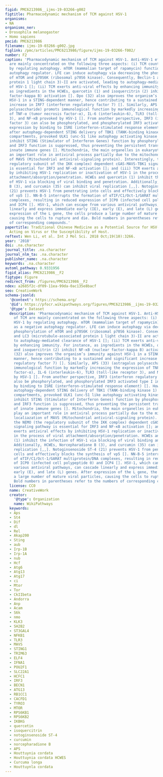 ```yaml
---
figid: PMC6213986__ijms-19-03266-g002
figtitle: Pharmacodynamic mechanism of TCM against HSV-1
organisms:
- NA
organisms_ner:
- Drosophila melanogaster
- Homo sapiens
pmcid: PMC6213986
filename: ijms-19-03266-g002.jpg
figlink: /pmc/articles/PMC6213986/figure/ijms-19-03266-f002/
number: F2
caption: 'Pharmacodynamic mechanism of TCM against HSV-1. Anti-HSV-1 effects of TCM
  are mainly concentrated on the following three aspects: (i) TCM counteracts HSV-1
  by regulating autophagy. mTOR (mammalian target of rapamycin) functions as a negative
  autophagy regulator. LFE can induce autophagy via decreasing the phosphorylation
  of mTOR and p70S6K (ribosomal p70S6 kinase). Consequently, Beclin-1 and LC3 (microtubule-associated
  protein 1 light chain 3)-II are activated, leading to autophagy-mediated clearance
  of HSV-1 []; (ii) TCM exerts anti-viral effects by enhancing immunity. For instance,
  as ingredients in the HCWEs, quercetin (1) and isoquercitrin (2) inhibit NF-κB (nuclear
  factor-kappa B) activation []. Dpo (32) also improves the organism’s immunity against
  HSV-1 in a STING-dependent manner, hence contributing to a sustained and significant
  increase in IRF7 (interferon regulatory factor 7) []. Similarly, APS (33) (astragalus
  polysaccharide) promots immunological function by markedly increasing the expression
  of TNF-α (tumor necrosis factor-α), IL-6 (interleukin-6), TLR3 (toll-like receptor
  3), and NF-κB provoked by HSV-1 []. From another perspective, IRF3 (interferon regulatory
  factor 3) can also be phosphorylated, and phosphorylated IRF3 activated type I interferon
  expression by binding to ISRE (interferon-stimulated response element) []. However,
  after autophagy-dependent STING delivery of TBK1 (TANK-binding kinase 1) to endosomal/lysosomal
  compartments, provoked ULK1 (unc-51 like autophagy activating kinase 1) can subsequently
  inhibit STING (Stimulator of Interferon Genes) function by phosphorylation S366,
  and IRF3 function is suppressed, thus preventing the persistent transcription of
  innate immune genes []. Mitochondria, the main organelles in eukaryotic cells, play
  an important role in antiviral process partially due to the mitochondrial localiazation
  of MAVS (Mitochondrial antiviral-signaling protein). Interestingly, the NEMO (the
  regulatory subunit of the IKK complex) dependent cGAS-MAVS-TBK1 signaling pathway
  is essential for IRF3 and NF-κB activation []; and (iii) TCM exerts antiviral effects
  by inhibiting HSV-1 replication or inactivation of HSV-1 in the process of viral
  attachment/absorption/penetration. HCWEs and quercetin (1) inhibit the infection
  of HSV-1 via blocking of viral binding and penetration. Additionally, HCWEs, Norcepharadione
  B (3), and curcumin (35) can inhibit viral replication [,,]. Notoginsenoside ST-4
  (21) prevents HSV-1 from penetrating into cells and effectively blocks the synthesis
  of vp5 []. NN-B-5 interrupts the formation of αTIF/C1/Oct-1/GARAT multiprotein/DNA
  complexes, resulting in reduced expression of ICP0 (infected cell polypeptide 0)
  and ICP4 []. HSV-1, which can escape from various antiviral pathways, can cascade
  linearly and express immediate early (IE), early (E), and late (L) genes. After
  expression of the L gene, the cells produce a large number of mature viral particles,
  causing the cells to rupture and die. Bold numbers in parentheses refer to the numbers
  of corresponding compounds.'
papertitle: Traditional Chinese Medicine as a Potential Source for HSV-1 Therapy by
  Acting on Virus or the Susceptibility of Host.
reftext: Wen Li, et al. Int J Mol Sci. 2018 Oct;19(10):3266.
year: '2018'
doi: .na.character
journal_title: .na.character
journal_nlm_ta: .na.character
publisher_name: .na.character
keywords: .na.character
automl_pathway: 0.9331956
figid_alias: PMC6213986__F2
figtype: Figure
redirect_from: /figures/PMC6213986__F2
ndex: a2685f2c-df09-11ea-99da-0ac135e8bacf
seo: CreativeWork
schema-jsonld:
  '@context': https://schema.org/
  '@id': https://pfocr.wikipathways.org/figures/PMC6213986__ijms-19-03266-g002.html
  '@type': Dataset
  description: 'Pharmacodynamic mechanism of TCM against HSV-1. Anti-HSV-1 effects
    of TCM are mainly concentrated on the following three aspects: (i) TCM counteracts
    HSV-1 by regulating autophagy. mTOR (mammalian target of rapamycin) functions
    as a negative autophagy regulator. LFE can induce autophagy via decreasing the
    phosphorylation of mTOR and p70S6K (ribosomal p70S6 kinase). Consequently, Beclin-1
    and LC3 (microtubule-associated protein 1 light chain 3)-II are activated, leading
    to autophagy-mediated clearance of HSV-1 []; (ii) TCM exerts anti-viral effects
    by enhancing immunity. For instance, as ingredients in the HCWEs, quercetin (1)
    and isoquercitrin (2) inhibit NF-κB (nuclear factor-kappa B) activation []. Dpo
    (32) also improves the organism’s immunity against HSV-1 in a STING-dependent
    manner, hence contributing to a sustained and significant increase in IRF7 (interferon
    regulatory factor 7) []. Similarly, APS (33) (astragalus polysaccharide) promots
    immunological function by markedly increasing the expression of TNF-α (tumor necrosis
    factor-α), IL-6 (interleukin-6), TLR3 (toll-like receptor 3), and NF-κB provoked
    by HSV-1 []. From another perspective, IRF3 (interferon regulatory factor 3) can
    also be phosphorylated, and phosphorylated IRF3 activated type I interferon expression
    by binding to ISRE (interferon-stimulated response element) []. However, after
    autophagy-dependent STING delivery of TBK1 (TANK-binding kinase 1) to endosomal/lysosomal
    compartments, provoked ULK1 (unc-51 like autophagy activating kinase 1) can subsequently
    inhibit STING (Stimulator of Interferon Genes) function by phosphorylation S366,
    and IRF3 function is suppressed, thus preventing the persistent transcription
    of innate immune genes []. Mitochondria, the main organelles in eukaryotic cells,
    play an important role in antiviral process partially due to the mitochondrial
    localiazation of MAVS (Mitochondrial antiviral-signaling protein). Interestingly,
    the NEMO (the regulatory subunit of the IKK complex) dependent cGAS-MAVS-TBK1
    signaling pathway is essential for IRF3 and NF-κB activation []; and (iii) TCM
    exerts antiviral effects by inhibiting HSV-1 replication or inactivation of HSV-1
    in the process of viral attachment/absorption/penetration. HCWEs and quercetin
    (1) inhibit the infection of HSV-1 via blocking of viral binding and penetration.
    Additionally, HCWEs, Norcepharadione B (3), and curcumin (35) can inhibit viral
    replication [,,]. Notoginsenoside ST-4 (21) prevents HSV-1 from penetrating into
    cells and effectively blocks the synthesis of vp5 []. NN-B-5 interrupts the formation
    of αTIF/C1/Oct-1/GARAT multiprotein/DNA complexes, resulting in reduced expression
    of ICP0 (infected cell polypeptide 0) and ICP4 []. HSV-1, which can escape from
    various antiviral pathways, can cascade linearly and express immediate early (IE),
    early (E), and late (L) genes. After expression of the L gene, the cells produce
    a large number of mature viral particles, causing the cells to rupture and die.
    Bold numbers in parentheses refer to the numbers of corresponding compounds.'
  license: CC0
  name: CreativeWork
  creator:
    '@type': Organization
    name: WikiPathways
  keywords:
  - Aps
  - St4
  - Dif
  - dl
  - Rel
  - Akap200
  - Sting
  - aub
  - Irp-1B
  - Irp-1A
  - nub
  - Hcf
  - Atg6
  - Atg13
  - Atg17
  - ci
  - Mtor
  - Tor
  - CkIIbeta
  - Andorra
  - Anp
  - Acam
  - S6k
  - nmo
  - KLK3
  - SH2B2
  - ST3GAL4
  - NFKB1
  - TLR3
  - MAVS
  - STING1
  - TRIM63
  - ELF4
  - IFNA1
  - POU2F1
  - SLC22A1
  - HCFC1
  - IRF3
  - BECN1
  - ATG13
  - RB1CC1
  - CACFD1
  - TYRO3
  - MTOR
  - RPS6KB1
  - RPS6KB2
  - IKBKG
  - quercetin
  - isoquercitrin
  - notoginsenoside ST-4
  - curcumin
  - norcepharadione B
  - APS
  - Houttuynia cordata
  - Houttuynia cordata HCWES
  - Curcuma longa
  - Houttuynla cordata
---
```

